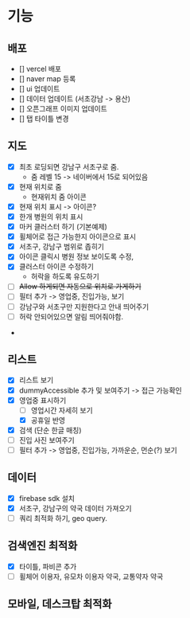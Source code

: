 # 기능

## 배포

- [] vercel 배포
- [] naver map 등록
- [] ui 업데이트
- [] 데이터 업데이트 (서초강남 -> 용산)
- [] 오픈그래프 이미지 업데이트
- [] 탭 타이틀 변경

 

## 지도

- [x] 최초 로딩되면 강남구 서초구로 줌.
  - 줌 레벨 15 -> 네이버에서 15로 되어있음
- [x] 현재 위치로 줌
  - 현재위치 줌 아이콘
- [x] 현재 위치 표시 -> 아이콘?
- [x] 한개 병원의 위치 표시
- [x] 마커 클러스터 하기 (기본예제)
- [x] 휠체어로 접근 가능한지 아이콘으로 표시
- [x] 서초구, 강남구 범위로 좁히기
- [x] 아이콘 클릭시 병원 정보 보이도록 수정,
- [x] 클러스터 아이콘 수정하기
  - 허락을 하도록 유도하기
- [ ] ~~Allow 하게되면 자동으로 위치로 가게하기~~
- [ ] 필터 추가 -> 영업중, 진입가능, 보기
- [ ] 강남구와 서초구만 지원한다고 안내 띄어주기
- [ ] 허락 안되어있으면 알림 띄어줘야함.
-

## 리스트

- [x] 리스트 보기
- [x] dummyAccessible 추가 및 보여주기 -> 접근 가능확인
- [x] 영업중 표시하기
  - [ ] 영업시간 자세히 보기
  - [x] 공휴일 반영
- [x] 검색 (단순 한글 매칭)
- [ ] 진입 사진 보여주기
- [ ] 필터 추가 -> 영업중, 진입가능, 가까운순, 먼순(?) 보기

## 데이터

- [x] firebase sdk 설치
- [x] 서초구, 강남구의 약국 데이터 가져오기
- [ ] 쿼리 최적화 하기, geo query.

## 검색엔진 최적화

- [x] 타이틀, 파비콘 추가
- [ ] 휠체어 이용자, 유모차 이용자 약국, 교통약자 약국

## 모바일, 데스크탑 최적화
